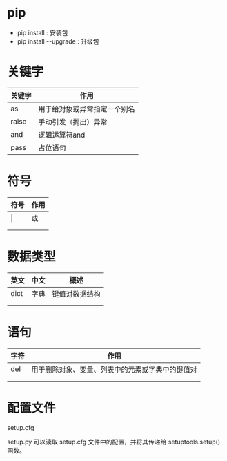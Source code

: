 # pip

-  pip install <package-name> : 安装包
- pip install --upgrade <package-name> : 升级包

# 关键字

| 关键字 | 作用                         |
| ------ | ---------------------------- |
| as     | 用于给对象或异常指定一个别名 |
| raise  | 手动引发（抛出）异常         |
| and    | 逻辑运算符and                |
| pass   | 占位语句                     |



# 符号

| 符号 | 作用 |
| ---- | ---- |
| \|   | 或   |
|      |      |
|      |      |

# 数据类型

| 英文 | 中文 | 概述           |
| ---- | ---- | -------------- |
| dict | 字典 | 键值对数据结构 |
|      |      |                |
|      |      |                |

# 语句

| 字符 | 作用                                             |
| ---- | ------------------------------------------------ |
| del  | 用于删除对象、变量、列表中的元素或字典中的键值对 |
|      |                                                  |
|      |                                                  |

# 配置文件

setup.cfg

setup.py 可以读取 setup.cfg 文件中的配置，并将其传递给 setuptools.setup() 函数。
